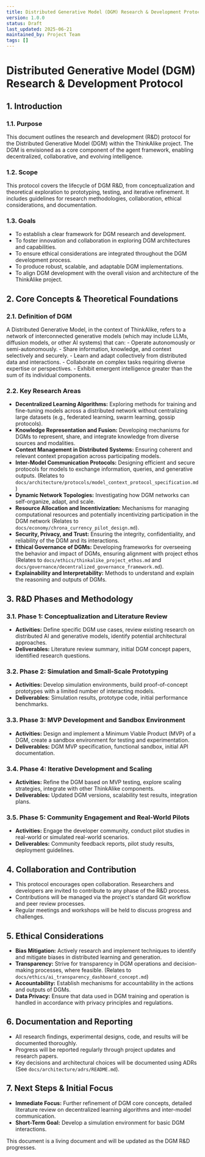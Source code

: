 ```yaml
---
title: Distributed Generative Model (DGM) Research & Development Protocol
version: 1.0.0
status: Draft
last_updated: 2025-06-21
maintained_by: Project Team
tags: []
---
```


# Distributed Generative Model (DGM) Research & Development Protocol

## 1. Introduction

### 1.1. Purpose
This document outlines the research and development (R&D) protocol for the Distributed Generative Model (DGM) within the ThinkAlike project. The DGM is envisioned as a core component of the agent framework, enabling decentralized, collaborative, and evolving intelligence.

### 1.2. Scope
This protocol covers the lifecycle of DGM R&D, from conceptualization and theoretical exploration to prototyping, testing, and iterative refinement. It includes guidelines for research methodologies, collaboration, ethical considerations, and documentation.

### 1.3. Goals
- To establish a clear framework for DGM research and development.
- To foster innovation and collaboration in exploring DGM architectures and capabilities.
- To ensure ethical considerations are integrated throughout the DGM development process.
- To produce robust, scalable, and adaptable DGM implementations.
- To align DGM development with the overall vision and architecture of the ThinkAlike project.

## 2. Core Concepts & Theoretical Foundations

### 2.1. Definition of DGM
A Distributed Generative Model, in the context of ThinkAlike, refers to a network of interconnected generative models (which may include LLMs, diffusion models, or other AI systems) that can:
    - Operate autonomously or semi-autonomously.
    - Share information, knowledge, and context selectively and securely.
    - Learn and adapt collectively from distributed data and interactions.
    - Collaborate on complex tasks requiring diverse expertise or perspectives.
    - Exhibit emergent intelligence greater than the sum of its individual components.

### 2.2. Key Research Areas
- **Decentralized Learning Algorithms:** Exploring methods for training and fine-tuning models across a distributed network without centralizing large datasets (e.g., federated learning, swarm learning, gossip protocols).
- **Knowledge Representation and Fusion:** Developing mechanisms for DGMs to represent, share, and integrate knowledge from diverse sources and modalities.
- **Context Management in Distributed Systems:** Ensuring coherent and relevant context propagation across participating models.
- **Inter-Model Communication Protocols:** Designing efficient and secure protocols for models to exchange information, queries, and generative outputs. (Relates to `docs/architecture/protocols/model_context_protocol_specification.md`)
- **Dynamic Network Topologies:** Investigating how DGM networks can self-organize, adapt, and scale.
- **Resource Allocation and Incentivization:** Mechanisms for managing computational resources and potentially incentivizing participation in the DGM network (Relates to `docs/economy/chrona_currency_pilot_design.md`).
- **Security, Privacy, and Trust:** Ensuring the integrity, confidentiality, and reliability of the DGM and its interactions.
- **Ethical Governance of DGMs:** Developing frameworks for overseeing the behavior and impact of DGMs, ensuring alignment with project ethos (Relates to `docs/ethics/thinkalike_project_ethos.md` and `docs/governance/decentralized_governance_framework.md`).
- **Explainability and Interpretability:** Methods to understand and explain the reasoning and outputs of DGMs.

## 3. R&D Phases and Methodology

### 3.1. Phase 1: Conceptualization and Literature Review
- **Activities:** Define specific DGM use cases, review existing research on distributed AI and generative models, identify potential architectural approaches.
- **Deliverables:** Literature review summary, initial DGM concept papers, identified research questions.

### 3.2. Phase 2: Simulation and Small-Scale Prototyping
- **Activities:** Develop simulation environments, build proof-of-concept prototypes with a limited number of interacting models.
- **Deliverables:** Simulation results, prototype code, initial performance benchmarks.

### 3.3. Phase 3: MVP Development and Sandbox Environment
- **Activities:** Design and implement a Minimum Viable Product (MVP) of a DGM, create a sandbox environment for testing and experimentation.
- **Deliverables:** DGM MVP specification, functional sandbox, initial API documentation.

### 3.4. Phase 4: Iterative Development and Scaling
- **Activities:** Refine the DGM based on MVP testing, explore scaling strategies, integrate with other ThinkAlike components.
- **Deliverables:** Updated DGM versions, scalability test results, integration plans.

### 3.5. Phase 5: Community Engagement and Real-World Pilots
- **Activities:** Engage the developer community, conduct pilot studies in real-world or simulated real-world scenarios.
- **Deliverables:** Community feedback reports, pilot study results, deployment guidelines.

## 4. Collaboration and Contribution
- This protocol encourages open collaboration. Researchers and developers are invited to contribute to any phase of the R&D process.
- Contributions will be managed via the project's standard Git workflow and peer review processes.
- Regular meetings and workshops will be held to discuss progress and challenges.

## 5. Ethical Considerations
- **Bias Mitigation:** Actively research and implement techniques to identify and mitigate biases in distributed learning and generation.
- **Transparency:** Strive for transparency in DGM operations and decision-making processes, where feasible. (Relates to `docs/ethics/ai_transparency_dashboard_concept.md`)
- **Accountability:** Establish mechanisms for accountability in the actions and outputs of DGMs.
- **Data Privacy:** Ensure that data used in DGM training and operation is handled in accordance with privacy principles and regulations.

## 6. Documentation and Reporting
- All research findings, experimental designs, code, and results will be documented thoroughly.
- Progress will be reported regularly through project updates and research papers.
- Key decisions and architectural choices will be documented using ADRs (See `docs/architecture/adrs/README.md`).

## 7. Next Steps & Initial Focus
- **Immediate Focus:** Further refinement of DGM core concepts, detailed literature review on decentralized learning algorithms and inter-model communication.
- **Short-Term Goal:** Develop a simulation environment for basic DGM interactions.

This document is a living document and will be updated as the DGM R&D progresses.
